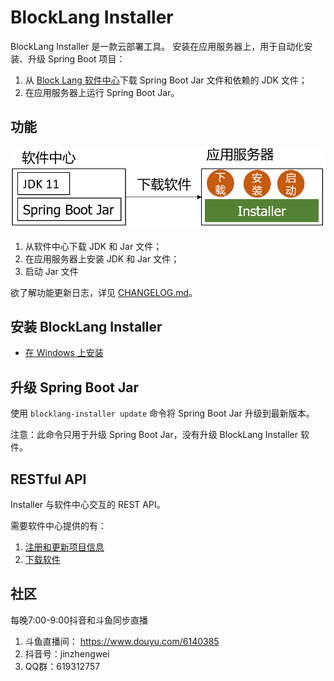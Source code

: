 # BlockLang Installer

BlockLang Installer 是一款云部署工具。
安装在应用服务器上，用于自动化安装、升级 Spring Boot 项目：

1. 从 [Block Lang 软件中心](https://blocklang.store)下载 Spring Boot Jar 文件和依赖的 JDK 文件；
2. 在应用服务器上运行 Spring Boot Jar。

## 功能

![结构图](images/installer.png)

1. 从软件中心下载 JDK 和 Jar 文件；
2. 在应用服务器上安装 JDK 和 Jar 文件；
3. 启动 Jar 文件

欲了解功能更新日志，详见 [CHANGELOG.md](CHANGELOG.md)。

## 安装 BlockLang Installer

* [在 Windows 上安装](docs/install/windows.md)

## 升级 Spring Boot Jar

使用 `blocklang-installer update` 命令将 Spring Boot Jar 升级到最新版本。

注意：此命令只用于升级 Spring Boot Jar，没有升级 BlockLang Installer 软件。

## RESTful API

Installer 与软件中心交互的 REST API。

需要软件中心提供的有：

1. [注册和更新项目信息](docs/API/01_installers.md)
2. [下载软件](docs/API/02_softwares.md)

## 社区

每晚7:00-9:00抖音和斗鱼同步直播

1. 斗鱼直播间： https://www.douyu.com/6140385
2. 抖音号：jinzhengwei
3. QQ群：619312757

